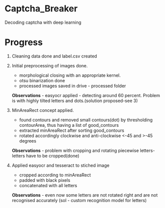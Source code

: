 # Captcha_Breaker

Decoding captcha with deep learning

# Progress

1. Cleaning data done and label.csv created
2. Initial preprocessing of images done.
    - morphological closing with an appropriate kernel.
    - otsu binarization done
    - processed images saved in drive - processed folder

    **Observations**
        - easyocr applied - detecting around 60 percent. Problem is with highly tilted letters and dots.(solution proposed-see 3)

3. MinAreaRect concept applied.
    - found contours and removed small contours(dot) by thresholding contourArea, thus having a list of good_contours
    - extracted minAreaRect after sorting good_contours
    - rotated accordingly clockwise and anti-clockwise <-45 and >-45 degrees
    
    **Observations**
        - problem with cropping and rotating piecewise letters- letters have to be cropped(done)
4. Applied easyocr and tesseract to stiched image
	- cropped according to minAreaRect
	- padded with black pixels
	- concatenated with all letters
	
	**Observations**
		- even now some letters are not rotated right and are not recognised accurately (sol - custom recognition model for letters)
	
        

